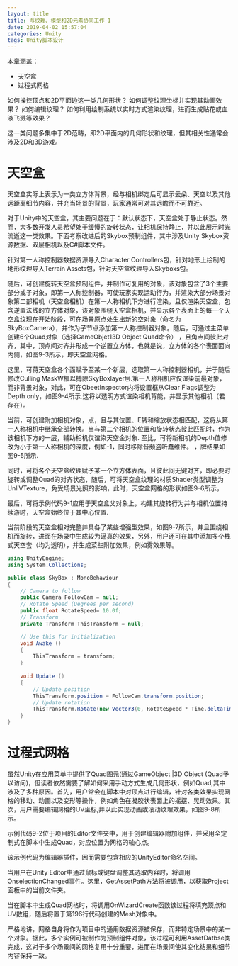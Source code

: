 ```yaml
---
layout: title
title: 与纹理、模型和2D元素协同工作-1
date: 2019-04-02 15:57:04
categories: Unity
tags: Unity脚本设计
---
```

本章涵盖：
* 天空盒
* 过程式网格

<!--more-->

如何操控顶点和2D平面边这一类几何形状？
如何调整纹理坐标并实现其动画效果？
如何编辑纹理？
如何利用绘制系统以实时方式渲染纹理，进而生成贴花或血液飞溅等效果？

这一类问题多集中于2D范畴，即2D平面内的几何形状和纹理，但其相关性通常会涉及2D和3D游戏。

# 天空盒

天空盒实际上表示为一类立方体背景，经与相机绑定后可显示云朵、天空以及其他远距离细节内容，并充当场景的背景，玩家通常可对其远瞻而不可靠近。

对于Unity中的天空盒，其主要问题在于：默认状态下，天空盒处于静止状态。然而，大多数开发人员希望处于缓慢的旋转状态，让相机保持静止，并以此展示时光流逝这一类效果。下面考察改进后的Skybox预制组件，其中涉及Unity Skybox资源数据、双层相机以及C#脚本文件。

针对第一人称控制器数据资源导入Character Controllers包，针对地形上绘制的地形纹理导入Terrain Assets包，针对天空盒纹理导入Skyboxs包。

随后，可创建旋转天空盒预制组件，并制作可复用的对象，该对象包含了3个主要部分或子对象，即第一人称控制器，可使玩家实现运动行为，并渲染大部分场景对象第二部相机（天空盒相机）在第一人称相机下方进行渲染，且仅渲染天空盒，包含逆置法线的立方体对象，该对象围绕天空盒相机，并显示各个表面上的每一个天空盒纹理在开始阶段，可在场景原点处生出新的空对象（命名为SkyBoxCamera），并作为子节点添加第一人称控制器对象。随后，可通过主菜单创建6个Quad对象（选择GameObjet13D Object Quad命令） ，且角点间彼此对齐，其中，顶点间对齐并形成一个逆置立方体，也就是说，立方体的各个表面面向内侧，如图9-3所示，即天空盒网格。

这里，可蒋天空盒各个面赋予至某一个新层，选取第一人称控制器相机，并于随后修改Culling MaskW框以搏除SkyBoxlayer层.第一人称相机应仅谊染前最对象，而非背景对象，对此，可在ObeetInspector内将设置框从Clear Flags调整为Depth only，如图9-4所示.这将以透明方式谊染相机背能，并显示其他相机（若存在）。

当前，可创建附加相机对象，点，且与其位置、E转和缩放状态相匹配，这将从第一人称相机中继承全部转换。当与第二个相机的位置和旋转状态彼此匹配时，作为该相机下方的一层，辅助相机仅谊染天空金对象.
至比，可将新相机的Depth值修改为小于第一人称相机的深度，例如-1，同时移除音频盗听蠢维件。  ，牌结果如图9-5所示.

同时，可将各个天空盒纹理赋予某一个立方体表面，且彼此间无键对齐，即必要时旋转或调整Quad的对齐状态，随后，可将天空盒纹理的材质Shader类型调整为UnliVTexture，免受场景光照的影响，此时，天空盒网格的形状如图9-6所示，

最后，可将示例代码9-1应用于天空盒父对象上，构建其旋转行为并与相机位置持续游时，天空盒始终位于其中心位置.

当前阶段的天空盒相对完整并具各了某些增强型效果，如图9-7所示，并且围绕相机而旋转，进面在场录中生成较为逼真的效果，另外，用户还可在其中添加多个栈式天空套（均为透明），并生成菜些附加效果，例如雾效果等。

```cs
using UnityEngine;
using System.Collections;

public class SkyBox : MonoBehaviour
{
	// Camera to follow
	public Camera FollowCam = null;
	// Rotate Speed (Degrees per second)
	public float RotateSpeed= 10.0f;
	// Transform
	private Transform ThisTransform = null;

	// Use this for initialization
	void Awake () 
	{
		ThisTransform = transform;
	}
	
	void Update () 
	{
		// Update position
		ThisTransform.position = FollowCam.transform.position;
		// Update rotation
		ThisTransform.Rotate(new Vector3(0, RotateSpeed * Time.deltaTime, 0));
	}
}
```

# 过程式网格

虽然Unity在应用菜单中提供了Quad图元(通过GameObject |3D Object (Quad予以访问)，但读者依然需要了解如何采用手动方式生成几何形状，例如Quad,其中涉及了多种原因。首先，用户常会在脚本中对顶点进行编辑，针对各类效果实现网格的移动、动画以及变形等操作，例如角色在凝胶状表面上的摇摆、晃动效果。其次，用户需要编辑网格的UV坐标,并以此实现动画或滚动纹理效果，如图9-8所示。

示例代码9-2位于项目的Editor文件夹中，用于创建编辑器附加组件，并采用全定制式在脚本中生成Quad，对应位置为网格的轴心点。

该示例代码为编辑器插件，因而需要包含相应的UnityEditor命名空间。

当用户在Unity Editor中通过鼠标或键盘调整其选取内容时，将调用OnselectionChanged事件。这里，GetAssetPath方法将被调用，以获取Project面板中的当前文件夹。

当在脚本中生成Quad网格时，将调用OnWizardCreate函数该过程将填充顶点和UV数组，随后将置于第196行代码创建的Mesh对象中。

严格地讲，网格自身将作为项目中的通用数据资源被保存，而非特定场景中的某一个对象。据此，多个实例可被制作为预制组件对象，该过程可利用AssetDatbse类完成，这对于多个场景间的网格复用十分重要，进而在场景间使其变化结果和细节内容保持一致。

